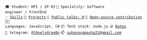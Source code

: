 <code>🎓 Student: KPI / IP-93</code>
<code>👷 Speciality: Software engineer / FrontEnd</code><br>
<code>💡 [Skills](SKILLS.md)</code>
<code>🧻 [Projects](PROJECTS.md)</code>
<code>📢 [Public talks: 0](TALKS.md)</code>
<code>👀 [Open-source contribution](CONTRIBUTION.md)</code><br>
<code>🧑‍💻 Languages: JavaScript, C#</code>
<code>📦 Tech stack: node.js</code>
<code>🪙 [Rates](RATES.md)</code><br>
<code>💬 telegram: [@l0velydrag0n](https://t.me/l0velydrag0n)</code>
<code>📫 [suhanovamasha21@gmail.com](mailto:suhanovamasha21@gmail.com)</code>
